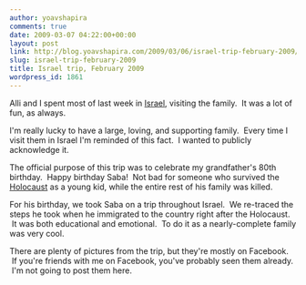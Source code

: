 ```yaml
---
author: yoavshapira
comments: true
date: 2009-03-07 04:22:00+00:00
layout: post
link: http://blog.yoavshapira.com/2009/03/06/israel-trip-february-2009/
slug: israel-trip-february-2009
title: Israel trip, February 2009
wordpress_id: 1861
---
```


Alli and I spent most of last week in [Israel](http://en.wikipedia.org/wiki/Israel), visiting the family.  It was a lot of fun, as always.

  


I'm really lucky to have a large, loving, and supporting family.  Every time I visit them in Israel I'm reminded of this fact.  I wanted to publicly acknowledge it.

  


The official purpose of this trip was to celebrate my grandfather's 80th birthday.  Happy birthday Saba!  Not bad for someone who survived the [Holocaust](http://en.wikipedia.org/wiki/Holocaust) as a young kid, while the entire rest of his family was killed.

  


For his birthday, we took Saba on a trip throughout Israel.  We re-traced the steps he took when he immigrated to the country right after the Holocaust.  It was both educational and emotional.  To do it as a nearly-complete family was very cool.

  


There are plenty of pictures from the trip, but they're mostly on Facebook.  If you're friends with me on Facebook, you've probably seen them already.  I'm not going to post them here.
